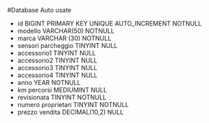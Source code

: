#Database Auto usate

- id                    BIGINT PRIMARY KEY UNIQUE AUTO_INCREMENT  NOTNULL 
- modello               VARCHAR(50)  NOTNULL    
- marca                 VARCHAR (30) NOTNULL    
- sensori parcheggio    TINYINT NULL
- accessorio1           TINYINT NULL
- accessorio2           TINYINT NULL
- accessorio3           TINYINT NULL
- accessorio4           TINYINT NULL
- anno                  YEAR NOTNULL    
- km percorsi           MEDIUMINT NULL
- revisionata           TINYINT NOTNULL    
- numero proprietari    TINYINT NOTNULL    
- prezzo vendita        DECIMAL(10,2) NULL
